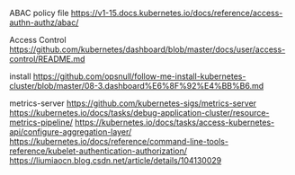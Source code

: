 
ABAC policy file
https://v1-15.docs.kubernetes.io/docs/reference/access-authn-authz/abac/

Access Control
https://github.com/kubernetes/dashboard/blob/master/docs/user/access-control/README.md

install
https://github.com/opsnull/follow-me-install-kubernetes-cluster/blob/master/08-3.dashboard%E6%8F%92%E4%BB%B6.md

metrics-server
https://github.com/kubernetes-sigs/metrics-server
https://kubernetes.io/docs/tasks/debug-application-cluster/resource-metrics-pipeline/
https://kubernetes.io/docs/tasks/access-kubernetes-api/configure-aggregation-layer/
https://kubernetes.io/docs/reference/command-line-tools-reference/kubelet-authentication-authorization/
https://liumiaocn.blog.csdn.net/article/details/104130029